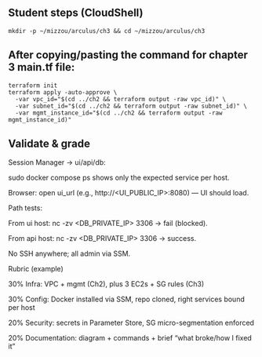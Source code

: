 ## Student steps (CloudShell)
```
mkdir -p ~/mizzou/arculus/ch3 && cd ~/mizzou/arculus/ch3
```

## After copying/pasting the command for chapter 3 main.tf file: 

```
terraform init
terraform apply -auto-approve \
  -var vpc_id="$(cd ../ch2 && terraform output -raw vpc_id)" \
  -var subnet_id="$(cd ../ch2 && terraform output -raw subnet_id)" \
  -var mgmt_instance_id="$(cd ../ch2 && terraform output -raw mgmt_instance_id)"
```

## Validate & grade

Session Manager → ui/api/db:

sudo docker compose ps shows only the expected service per host.

Browser: open ui_url (e.g., http://<UI_PUBLIC_IP>:8080) — UI should load.

Path tests:

From ui host: nc -zv <DB_PRIVATE_IP> 3306 → fail (blocked).

From api host: nc -zv <DB_PRIVATE_IP> 3306 → success.

No SSH anywhere; all admin via SSM.

Rubric (example)

30% Infra: VPC + mgmt (Ch2), plus 3 EC2s + SG rules (Ch3)

30% Config: Docker installed via SSM, repo cloned, right services bound per host

20% Security: secrets in Parameter Store, SG micro-segmentation enforced

20% Documentation: diagram + commands + brief “what broke/how I fixed it”
